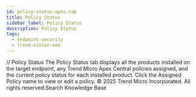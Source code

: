 ```yaml
---
id: policy-status-apex-tab
title: Policy Status
sidebar_label: Policy Status
description: Policy Status
tags:
  - endpoint-security
  - trend-vision-one
---
```


/*<![CDATA[*/ $('#title').html($('meta[name=map-description]').attr('content')); /*]]>*/ Policy Status The Policy Status tab displays all the products installed on the target endpoint, any Trend Micro Apex Central policies assigned, and the current policy status for each installed product. Click the Assigned Policy name to view or edit a policy. © 2025 Trend Micro Incorporated. All rights reserved.Search Knowledge Base